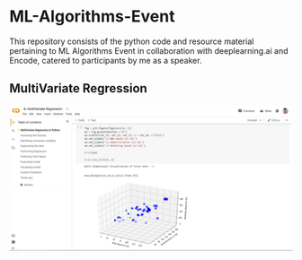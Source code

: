 # ML-Algorithms-Event
This repository consists of the python code and resource material pertaining to ML Algorithms Event in collaboration with deeplearning.ai and Encode, catered to participants by me as a speaker.

## MultiVariate Regression

![Snapshot](https://github.com/gohil-jay/ML-Algorithms-Event/blob/main/MultiVariate%20Regression/Snapshot.png?raw=true)

